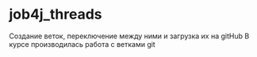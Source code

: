 # job4j_threads
Создание веток, переключение между ними и загрузка иx на gitHub
В курсе производилась работа с ветками git

